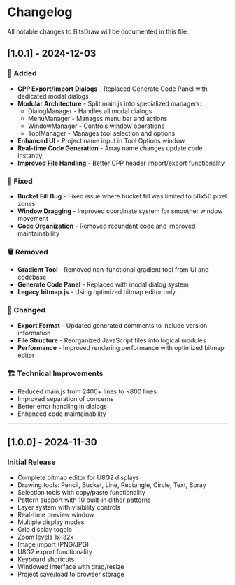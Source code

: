 # Changelog

All notable changes to BitsDraw will be documented in this file.

## [1.0.1] - 2024-12-03

### 🎉 Added
- **CPP Export/Import Dialogs** - Replaced Generate Code Panel with dedicated modal dialogs
- **Modular Architecture** - Split main.js into specialized managers:
  - DialogManager - Handles all modal dialogs
  - MenuManager - Manages menu bar and actions
  - WindowManager - Controls window operations
  - ToolManager - Manages tool selection and options
- **Enhanced UI** - Project name input in Tool Options window
- **Real-time Code Generation** - Array name changes update code instantly
- **Improved File Handling** - Better CPP header import/export functionality

### 🔧 Fixed
- **Bucket Fill Bug** - Fixed issue where bucket fill was limited to 50x50 pixel zones
- **Window Dragging** - Improved coordinate system for smoother window movement
- **Code Organization** - Removed redundant code and improved maintainability

### 🗑️ Removed
- **Gradient Tool** - Removed non-functional gradient tool from UI and codebase
- **Generate Code Panel** - Replaced with modal dialog system
- **Legacy bitmap.js** - Using optimized bitmap editor only

### 📝 Changed
- **Export Format** - Updated generated comments to include version information
- **File Structure** - Reorganized JavaScript files into logical modules
- **Performance** - Improved rendering performance with optimized bitmap editor

### 🏗️ Technical Improvements
- Reduced main.js from 2400+ lines to ~800 lines
- Improved separation of concerns
- Better error handling in dialogs
- Enhanced code maintainability

---

## [1.0.0] - 2024-11-30

### Initial Release
- Complete bitmap editor for U8G2 displays
- Drawing tools: Pencil, Bucket, Line, Rectangle, Circle, Text, Spray
- Selection tools with copy/paste functionality
- Pattern support with 10 built-in dither patterns
- Layer system with visibility controls
- Real-time preview window
- Multiple display modes
- Grid display toggle
- Zoom levels 1x-32x
- Image import (PNG/JPG)
- U8G2 export functionality
- Keyboard shortcuts
- Windowed interface with drag/resize
- Project save/load to browser storage